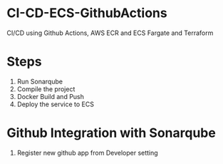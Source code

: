 # CI-CD-ECS-GithubActions
CI/CD using Github Actions, AWS ECR and ECS Fargate and Terraform

# Steps
1. Run Sonarqube
2. Compile the project
3. Docker Build and Push
3. Deploy the service to ECS

# Github Integration with Sonarqube
1. Register new github app from Developer setting